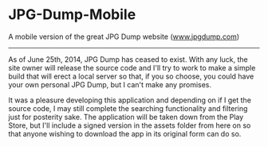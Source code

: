 JPG-Dump-Mobile
===============

A mobile version of the great JPG Dump website (www.jpgdump.com)

---

As of June 25th, 2014, JPG Dump has ceased to exist.  With any luck, the site owner will release the source code and I'll try to work to make a simple build that will erect a local server so that, if you so choose, you could have your own personal JPG Dump, but I can't make any promises.

It was a pleasure developing this application and depending on if I get the source code, I may still complete the searching functionality and filtering just for posterity sake.  The application will be taken down from the Play Store, but I'll include a signed version in the assets folder from here on so that anyone wishing to download the app in its original form can do so.

